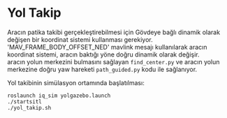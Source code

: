 # Yol Takip

Aracın patika takibi gerçekleştirebilmesi için Gövdeye bağlı dinamik olarak değişen bir koordinat sistemi kullanması gerekiyor. 
'MAV_FRAME_BODY_OFFSET_NED' mavlink mesajı kullanılarak aracın koordinat sistemi, aracın baktığı yöne doğru dinamik olarak değişir.  
aracın yolun merkezini bulmasını sağlayan `find_center.py` ve aracın yolun merkezine doğru yaw hareketi `path_guided.py` kodu ile sağlanıyor.

Yol takibinin simülasyon ortamında başlatılması:

```
roslaunch iq_sim yolgazebo.launch
./startsitl
./yol_takip.sh
```

